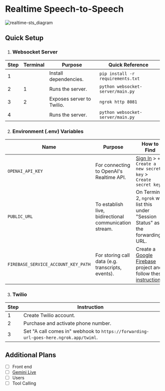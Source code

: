 # Realtime Speech-to-Speech

![realtime-sts_diagram](https://github.com/user-attachments/assets/8013c4d3-76aa-4b11-a68d-1d139c4ba7e9)

## Quick Setup
1. ### Websocket Server
| Step | Terminal | Purpose | Quick Reference |
| - | - | - | - |
| 1 |   | Install dependencies. | `pip install -r requirements.txt` |
| 2 | 1 | Runs the server. | `python websocket-server/main.py` |
| 3 | 2 | Exposes server to Twilio. | `ngrok http 8081` |
| 4 |   | Runs the server. | `python websocket-server/main.py` |

2. ### Environment (.env) Variables
| Name | Purpose | How to Find |
| - | - | - |
| `OPENAI_API_KEY` |  For connecting to OpenAI's Realtime API.| [Sign In](https://platform.openai.com/api-keys) > `+ Create a new secret key` > `Create secret key` |
| `PUBLIC_URL` | To establish live, bidirectional communication stream. | On Terminal 2, `ngrok` will list this under "Session Status" as the forwarding URL. |
| `FIREBASE_SERVICE_ACCOUNT_KEY_PATH` | For storing call data (e.g. transcripts, events). | Create a [Google Firebase](https://console.firebase.google.com/) project and follow these [instructions](https://firebase.google.com/docs/admin/setup#initialize_the_sdk_in_non-google_environments). |

3. ### Twilio
| Step | Instruction |
| - | - |
| 1 | Create Twilio account. |
| 2 | Purchase and activate phone number. |
| 3 | Set "A call comes in" webhook to `https://forwarding-url-goes-here.ngrok.app/twiml`.

## Additional Plans
- [ ] Front end
- [ ] [Gemini Live](https://ai.google.dev/gemini-api/docs/live)
- [ ] Users
- [ ] Tool Calling
